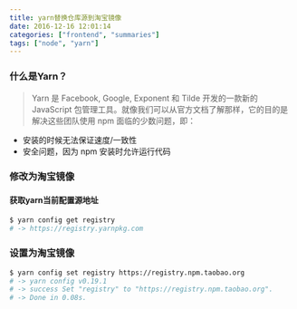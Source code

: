 ```yaml
---
title: yarn替换仓库源到淘宝镜像
date: 2016-12-16 12:01:14
categories: ["frontend", "summaries"]
tags: ["node", "yarn"]
---
```

### 什么是Yarn？
> Yarn 是 Facebook, Google, Exponent 和 Tilde 开发的一款新的 JavaScript 包管理工具。就像我们可以从官方文档了解那样，它的目的是解决这些团队使用 npm 面临的少数问题，即：  
+ 安装的时候无法保证速度/一致性
+ 安全问题，因为 npm 安装时允许运行代码

<!-- more -->

### 修改为淘宝镜像
#### 获取yarn当前配置源地址  
```bash
$ yarn config get registry
# -> https://registry.yarnpkg.com
```
### 设置为淘宝镜像
```bash
$ yarn config set registry https://registry.npm.taobao.org
# -> yarn config v0.19.1
# -> success Set "registry" to "https://registry.npm.taobao.org".
# -> Done in 0.08s.
```
